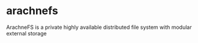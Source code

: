 # arachnefs
ArachneFS is a private highly available distributed file system with modular external storage
